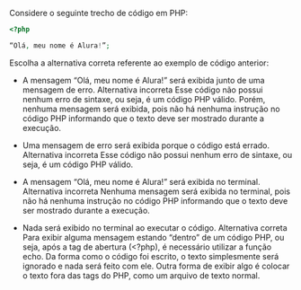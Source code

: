Considere o seguinte trecho de código em PHP:
```php
<?php

“Olá, meu nome é Alura!”;
```

Escolha a alternativa correta referente ao exemplo de código anterior:

- A mensagem “Olá, meu nome é Alura!” será exibida junto de uma mensagem de erro.
Alternativa incorreta
Esse código não possui nenhum erro de sintaxe, ou seja, é um código PHP válido. Porém, nenhuma mensagem será exibida, pois não há nenhuma instrução no código PHP informando que o texto deve ser mostrado durante a execução.

- Uma mensagem de erro será exibida porque o código está errado.
Alternativa incorreta
Esse código não possui nenhum erro de sintaxe, ou seja, é um código PHP válido.

- A mensagem “Olá, meu nome é Alura!” será exibida no terminal.
Alternativa incorreta
Nenhuma mensagem será exibida no terminal, pois não há nenhuma instrução no código PHP informando que o texto deve ser mostrado durante a execução.

- Nada será exibido no terminal ao executar o código.
Alternativa correta
Para exibir alguma mensagem estando “dentro” de um código PHP, ou seja, após a tag de abertura (<?php), é necessário utilizar a função echo. Da forma como o código foi escrito, o texto simplesmente será ignorado e nada será feito com ele. Outra forma de exibir algo é colocar o texto fora das tags do PHP, como um arquivo de texto normal.
